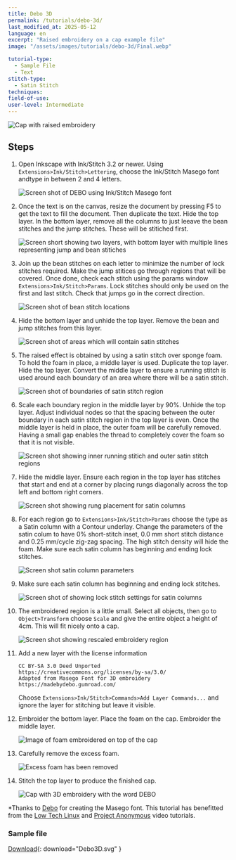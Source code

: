 ```yaml
---
title: Debo 3D
permalink: /tutorials/debo-3d/
last_modified_at: 2025-05-12
language: en
excerpt: "Raised embroidery on a cap example file"
image: "/assets/images/tutorials/debo-3d/Final.webp"

tutorial-type:
  - Sample File
  - Text
stitch-type: 
  - Satin Stitch
techniques:
field-of-use:
user-level: Intermediate
---
```


![Cap with raised embroidery](/assets/images/tutorials/debo-3d/Final.webp)

## Steps

1. Open Inkscape with Ink/Stitch 3.2 or newer.  Using `Extensions>Ink/Stitch>Lettering`,
   choose the Ink/Stitch Masego font andtype in between 2 and 4 letters.

   ![Screen shot of DEBO using Ink/Stitch Masego font](/assets/images/tutorials/debo-3d/DeboLettering.png)

2. Once the text is on the canvas, resize the document by pressing F5 to get the
   text to fill the document.  Then duplicate the text. Hide the top layer. In the
   bottom layer, remove all the columns to just leeave the bean stitches and the
   jump stitches. These will be stitiched first.

   ![Screen short showing two layers, with bottom layer with multiple lines representing jump and bean stitiches](/assets/images/tutorials/debo-3d/BottomLayer.png)

3. Join up the bean stitches on each letter to minimize the number of lock stitches required.  Make
   the jump stitices go through regions that will be covered. Once done, check each stitch using the
   params window `Extensions>Ink/Stitch>Params`. Lock stitches should only be used on the first and
   last stitch.  Check that jumps go in the correct direction.

   ![Screen shot of bean stitch locations](/assets/images/tutorials/debo-3d/BeanStitches.png)

4. Hide the bottom layer and unhide the top layer. Remove the bean and jump stitches from this layer.

   ![Screen shot of areas which will contain satin stitches](/assets/images/tutorials/debo-3d/SatinStitchRegion.png)

5. The raised effect is obtained by using a satin stitch over sponge foam.
   To hold the foam in place, a middle layer is used.  Duplicate the top layer.
   Hide the top layer.  Convert the middle layer to ensure a running stitch is
   used around each boundary of an area where there will be a satin stitch.

   ![Screen shot of boundaries of satin stitch region](/assets/images/tutorials/debo-3d/BoundaryStitch.png)

6. Scale each boundary region in the middle layer by 90%.  Unhide the top layer.  Adjust
   individual nodes so that the spacing between the outer boundary in each satin stitch
   region in the top layer is even.  Once the middle layer is held in place, the outer
   foam will be carefully removed.  Having a small gap enables the thread to completely
   cover the foam so that it is not visible.

   ![Screen shot showing inner running stitich and outer satin stitch regions](/assets/images/tutorials/debo-3d/RunningStitchBoundary.png)

7. Hide the middle layer. Ensure each region in the top layer has stitches that start and end at
   a corner by placing rungs diagonally across the top left and bottom right corners.

   ![Screen shot showing rung placement for satin columns](/assets/images/tutorials/debo-3d/RungPlacement.png)

8. For each region go to `Extensions>Ink/Stitch>Params` choose the type as a Satin column with
   a Contour underlay.  Change the parameters of the satin colum to have 0% short-stitch inset,
   0.0 mm short stitch distance and 0.25 mm/cycle zig-zag spacing.  The high stitch density will
   hide the foam. Make sure each satin column has beginning and ending lock stitches.

   ![Screen shot satin column parameters](/assets/images/tutorials/debo-3d/SatinColumnParameters.png)

9. Make sure each satin column has beginning and ending lock stitches.

   ![Screen shot of showing lock stitch settings for satin columns](/assets/images/tutorials/debo-3d/SatinColumnLockStitches.png)

10. The embroidered region is a little small.  Select all objects, then go to `Object>Transform`
    choose `Scale` and give the entire object a height of 4cm.  This will fit nicely onto a cap.

    ![Screen shot showing rescaled embroidery region](/assets/images/tutorials/debo-3d/Rescaled.png)

11. Add a new layer with the license information

    ```
    CC BY-SA 3.0 Deed Unported
    https://creativecommons.org/licenses/by-sa/3.0/
    Adapted from Masego Font for 3D embroidery
    https://madebydebo.gumroad.com/
    ```

    Choose `Extensions>Ink/Stitch>Commands>Add Layer Commands...` and ignore the
    layer for stitching but leave it visible.

13. Embroider the bottom layer.  Place the foam on the cap. Embroider the
    middle layer.

    ![Image of foam embroidered on top of the cap](/assets/images/tutorials/debo-3d/FoamMiddleLayer.webp)

14. Carefully remove the excess foam.

    ![Excess foam has been removed](/assets/images/tutorials/debo-3d/ExcessFoamRemoved.webp)

15. Stitch the top layer to produce the finished cap.

    ![Cap with 3D embroidery with the word DEBO](/assets/images/tutorials/debo-3d/Final.webp)

*Thanks to [Debo](https://madebydebo.gumroad.com/) for creating the Masego font.
This tutorial has benefitted from the
[Low Tech Linux](https://www.youtube.com/watch?v=oAL3eHtAvrs)
and [Project Anonymous](https://www.youtube.com/watch?v=UwIIx-lHFNs) video tutorials.


### Sample file

[Download](/assets/images/tutorials/samples/Debo3D.svg){: download="Debo3D.svg" }

